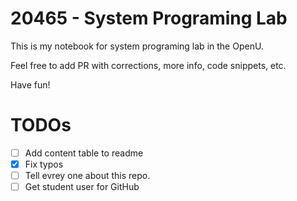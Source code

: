 20465 - System Programing Lab
===========
This is my notebook for system programing lab in the OpenU.

Feel free to add PR with corrections, more info, code snippets, etc.

Have fun!

# TODOs
* [ ] Add content table to readme
* [x] Fix typos
* [ ] Tell evrey one about this repo.
* [ ] Get student user for GitHub
